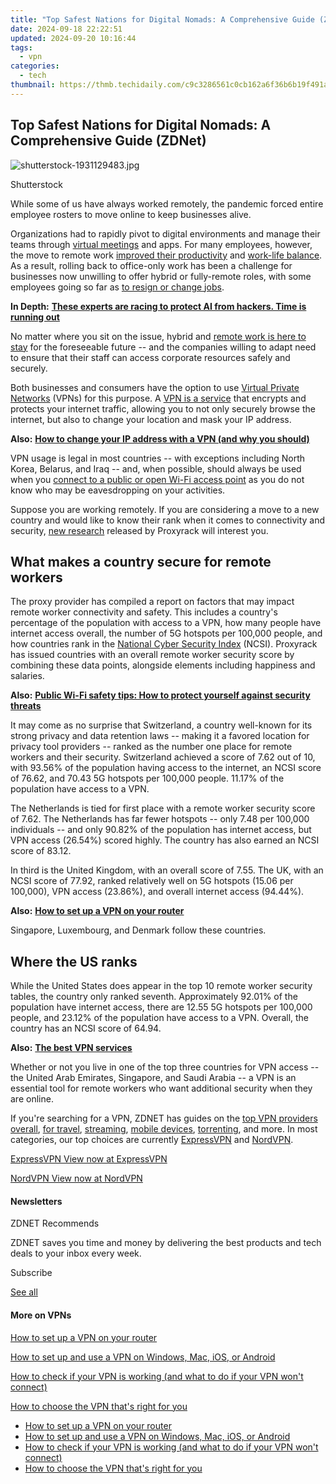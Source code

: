 ```yaml
---
title: "Top Safest Nations for Digital Nomads: A Comprehensive Guide (ZDNet)"
date: 2024-09-18 22:22:51
updated: 2024-09-20 10:16:44
tags:
  - vpn
categories:
  - tech
thumbnail: https://thmb.techidaily.com/c9c3286561c0cb162a6f36b6b19f491a65ddd3daf244f3f3d4ecee0cf92b0349.jpg
---
```


## Top Safest Nations for Digital Nomads: A Comprehensive Guide (ZDNet)

![shutterstock-1931129483.jpg](https://www.zdnet.com/a/img/resize/d707213a447b87c5aa88ab5610ad85e410d491bb/2021/11/08/0bf57e8c-99be-4f5f-a9d3-82b167eb282a/shutterstock-1931129483.jpg?auto=webp&width=1280)

Shutterstock

While some of us have always worked remotely, the pandemic forced entire employee rosters to move online to keep businesses alive. 

Organizations had to rapidly pivot to digital environments and manage their teams through [virtual meetings](https://www.zdnet.com/article/zoom-101-a-starter-guide-for-beginners-plus-advanced-tips-and-tricks-for-pros/) and apps. For many employees, however, the move to remote work [improved their productivity](https://www.zdnet.com/home-and-office/work-life/no-working-from-home-doesnt-harm-productivity-says-study/) and [work-life balance](https://www.zdnet.com/home-and-office/work-life/remote-work-is-giving-people-more-free-time-heres-what-they-are-doing-with-it/). As a result, rolling back to office-only work has been a challenge for businesses now unwilling to offer hybrid or fully-remote roles, with some employees going so far as [to resign or change jobs](https://www.zdnet.com/article/once-again-workers-say-they-would-rather-quit-than-return-to-the-office/). 

**In Depth:** **[These experts are racing to protect AI from hackers. Time is running out](https://www.zdnet.com/in-depth/innovation/these-experts-are-racing-to-protect-ai-from-hackers-time-is-running-out/#link={%22linkText%22:%22%3Cstrong%3EThese%20experts%20are%20racing%20to%20protect%20AI%20from%20hackers.%20Time%20is%20running%20out%20%3C/strong%3E%22,%22target%22:%22%5Fblank%22,%22href%22:%22https://www.zdnet.com/in-depth/innovation/these-experts-are-racing-to-protect-ai-from-hackers-time-is-running-out/%22,%22role%22:%22standard%22,%22absolute%22:%22%22})**

No matter where you sit on the issue, hybrid and [remote work is here to stay](https://www.zdnet.com/home-and-office/work-life/remote-work-is-here-to-stay-so-why-is-everyone-still-getting-it-so-wrong/) for the foreseeable future -- and the companies willing to adapt need to ensure that their staff can access corporate resources safely and securely. 

Both businesses and consumers have the option to use [Virtual Private Networks](https://www.zdnet.com/article/best-vpn/) (VPNs) for this purpose. A [VPN is a service](https://www.zdnet.com/article/what-is-a-vpn-and-how-does-it-work/) that encrypts and protects your internet traffic, allowing you to not only securely browse the internet, but also to change your location and mask your IP address. 

**Also:** [**How to change your IP address with a VPN (and why you should)**](https://www.zdnet.com/article/how-to-change-your-ip-address-why-youd-want-to-and-when-you-shouldnt/)

VPN usage is legal in most countries -- with exceptions including North Korea, Belarus, and Iraq -- and, when possible, should always be used when you [connect to a public or open Wi-Fi access point](https://www.zdnet.com/article/connecting-to-public-wi-fi-heres-how-to-protect-your-data-and-your-device/) as you do not know who may be eavesdropping on your activities. 

Suppose you are working remotely. If you are considering a move to a new country and would like to know their rank when it comes to connectivity and security, [new research](https://www.proxyrack.com/the-most-secure-countries/#home) released by Proxyrack will interest you. 

## What makes a country secure for remote workers

The proxy provider has compiled a report on factors that may impact remote worker connectivity and safety. This includes a country's percentage of the population with access to a VPN, how many people have internet access overall, the number of 5G hotspots per 100,000 people, and how countries rank in the [National Cyber Security Index](https://ncsi.ega.ee/ncsi-index/?order=rank) (NCSI). Proxyrack has issued countries with an overall remote worker security score by combining these data points, alongside elements including happiness and salaries. 

**Also:** [**Public Wi-Fi safety tips: How to protect yourself against security threats**](https://www.zdnet.com/article/connecting-to-public-wi-fi-heres-how-to-protect-your-data-and-your-device/)

It may come as no surprise that Switzerland, a country well-known for its strong privacy and data retention laws -- making it a favored location for privacy tool providers -- ranked as the number one place for remote workers and their security. Switzerland achieved a score of 7.62 out of 10, with 93.56% of the population having access to the internet, an NCSI score of 76.62, and 70.43 5G hotspots per 100,000 people. 11.17% of the population have access to a VPN. 

The Netherlands is tied for first place with a remote worker security score of 7.62\. The Netherlands has far fewer hotspots -- only 7.48 per 100,000 individuals -- and only 90.82% of the population has internet access, but VPN access (26.54%) scored highly. The country has also earned an NCSI score of 83.12\. 

In third is the United Kingdom, with an overall score of 7.55\. The UK, with an NCSI score of 77.92, ranked relatively well on 5G hotspots (15.06 per 100,000), VPN access (23.86%), and overall internet access (94.44%). 

**Also:** [**How to set up a VPN on your router**](https://www.zdnet.com/article/how-to-set-up-a-vpn-on-your-router/)

Singapore, Luxembourg, and Denmark follow these countries. 

## Where the US ranks

While the United States does appear in the top 10 remote worker security tables, the country only ranked seventh. Approximately 92.01% of the population have internet access, there are 12.55 5G hotspots per 100,000 people, and 23.12% of the population have access to a VPN. Overall, the country has an NCSI score of 64.94.

**Also:** [**The best VPN services**](https://www.zdnet.com/article/best-vpn/)

Whether or not you live in one of the top three countries for VPN access -- the United Arab Emirates, Singapore, and Saudi Arabia -- a VPN is an essential tool for remote workers who want additional security when they are online.

If you're searching for a VPN, ZDNET has guides on the [top VPN providers overall](https://www.zdnet.com/article/best-vpn/), [for travel](https://www.zdnet.com/article/best-travel-vpn/), [streaming](https://www.zdnet.com/article/best-streaming-vpn/), [mobile devices](https://www.zdnet.com/article/best-mobile-vpn/), [torrenting](https://www.zdnet.com/article/best-torrenting-vpn/), and more. In most categories, our top choices are currently [ExpressVPN](https://go.expressvpn.com/c/159047/1330033/16063?&sharedId=zdnet&u=https%3A%2F%2Fwww.expressvpn.com%2F&subId1=zd-0d788d8877bd408fb2be77dccd17ba13-dtp) and [NordVPN](https://go.nordvpn.net/aff%5Fc?offer%5Fid=378&aff%5Fid=307&source=ZDNET&aff%5Fsub=zd-ef3abc8a4695450b8720e605b7af87ef-dtp). 

[ExpressVPN View now at ExpressVPN](https://go.expressvpn.com/c/159047/1330033/16063?&sharedId=zdnet&u=https%3A%2F%2Fwww.expressvpn.com%2F&subId1=zd-0d788d8877bd408fb2be77dccd17ba13-dtp)

[NordVPN View now at NordVPN](https://go.nordvpn.net/aff%5Fc?offer%5Fid=378&aff%5Fid=307&source=ZDNET&aff%5Fsub=zd-ef3abc8a4695450b8720e605b7af87ef-dtp)

#### Newsletters

ZDNET Recommends

ZDNET saves you time and money by delivering the best products and tech deals to your inbox every week.

 Subscribe

[See all](https://www.zdnet.com/newsletters/)

#### More on VPNs

[How to set up a VPN on your router](https://www.zdnet.com/article/how-to-set-up-a-vpn-on-your-router/ "How to set up a VPN on your router")

[How to set up and use a VPN on Windows, Mac, iOS, or Android](https://www.zdnet.com/article/how-to-install-a-vpn-on-ios-mac-windows-and-android/ "How to set up and use a VPN on Windows, Mac, iOS, or Android")

[How to check if your VPN is working (and what to do if your VPN won't connect)](https://www.zdnet.com/article/how-to-check-if-your-vpn-is-working-and-what-to-do-if-your-vpn-wont-connect/ "How to check if your VPN is working (and what to do if your VPN won't connect)")

[How to choose the VPN that's right for you](https://www.zdnet.com/article/how-to-choose-the-vpn-thats-right-for-you/ "How to choose the VPN that's right for you")

* [How to set up a VPN on your router](https://www.zdnet.com/article/how-to-set-up-a-vpn-on-your-router/ "How to set up a VPN on your router")
* [How to set up and use a VPN on Windows, Mac, iOS, or Android](https://www.zdnet.com/article/how-to-install-a-vpn-on-ios-mac-windows-and-android/ "How to set up and use a VPN on Windows, Mac, iOS, or Android")
* [How to check if your VPN is working (and what to do if your VPN won't connect)](https://www.zdnet.com/article/how-to-check-if-your-vpn-is-working-and-what-to-do-if-your-vpn-wont-connect/ "How to check if your VPN is working (and what to do if your VPN won't connect)")
* [How to choose the VPN that's right for you](https://www.zdnet.com/article/how-to-choose-the-vpn-thats-right-for-you/ "How to choose the VPN that's right for you")

<ins class="adsbygoogle"
     style="display:block"
     data-ad-format="autorelaxed"
     data-ad-client="ca-pub-7571918770474297"
     data-ad-slot="1223367746"></ins>



<ins class="adsbygoogle"
     style="display:block"
     data-ad-client="ca-pub-7571918770474297"
     data-ad-slot="8358498916"
     data-ad-format="auto"
     data-full-width-responsive="true"></ins>
